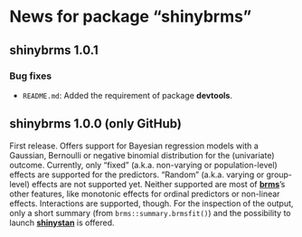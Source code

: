 
<!-- NEWS.md is generated from NEWS.Rmd. Please edit that file -->

# News for package “shinybrms”

## shinybrms 1.0.1

### Bug fixes

  - `README.md`: Added the requirement of package **devtools**.

## shinybrms 1.0.0 (only GitHub)

First release. Offers support for Bayesian regression models with a
Gaussian, Bernoulli or negative binomial distribution for the
(univariate) outcome. Currently, only “fixed” (a.k.a. non-varying or
population-level) effects are supported for the predictors. “Random”
(a.k.a. varying or group-level) effects are not supported yet. Neither
supported are most of
[**brms**](https://cran.r-project.org/web/packages/brms/index.html)’s
other features, like monotonic effects for ordinal predictors or
non-linear effects. Interactions are supported, though. For the
inspection of the output, only a short summary (from
`brms::summary.brmsfit()`) and the possibility to launch
[**shinystan**](https://cran.r-project.org/web/packages/shinystan/index.html)
is offered.
